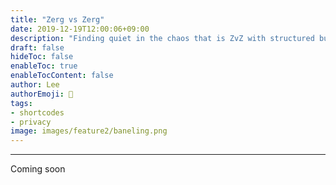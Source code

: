 ```yaml
---
title: "Zerg vs Zerg"
date: 2019-12-19T12:00:06+09:00
description: "Finding quiet in the chaos that is ZvZ with structured build orders and proper reactions"
draft: false
hideToc: false
enableToc: true
enableTocContent: false
author: Lee
authorEmoji: 👺
tags: 
- shortcodes
- privacy
image: images/feature2/baneling.png
---
```

<!--more-->
---

Coming soon